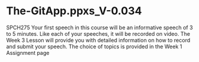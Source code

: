 # The-GitApp.ppxs_V-0.034
SPCH275 Your first speech in this course will be an informative speech of 3 to 5 minutes. Like each of your speeches, it will be recorded on video. The Week 3 Lesson will provide you with detailed information on how to record and submit your speech. The choice of topics is provided in the Week 1 Assignment page
